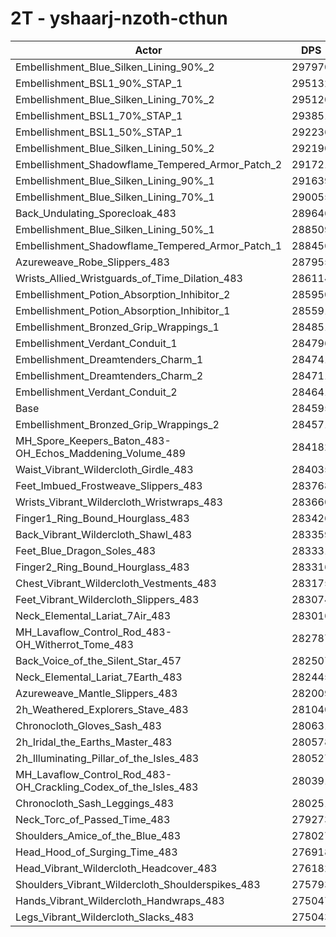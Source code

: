# 2T - yshaarj-nzoth-cthun
| Actor | DPS | Increase |
|---|:---:|:---:|
|Embellishment_Blue_Silken_Lining_90%_2|297970|4.70%|
|Embellishment_BSL1_90%_STAP_1|295132|3.70%|
|Embellishment_Blue_Silken_Lining_70%_2|295120|3.70%|
|Embellishment_BSL1_70%_STAP_1|293851|3.25%|
|Embellishment_BSL1_50%_STAP_1|292236|2.68%|
|Embellishment_Blue_Silken_Lining_50%_2|292190|2.67%|
|Embellishment_Shadowflame_Tempered_Armor_Patch_2|291721|2.50%|
|Embellishment_Blue_Silken_Lining_90%_1|291639|2.48%|
|Embellishment_Blue_Silken_Lining_70%_1|290055|1.92%|
|Back_Undulating_Sporecloak_483|289646|1.77%|
|Embellishment_Blue_Silken_Lining_50%_1|288509|1.38%|
|Embellishment_Shadowflame_Tempered_Armor_Patch_1|288456|1.36%|
|Azureweave_Robe_Slippers_483|287955|1.18%|
|Wrists_Allied_Wristguards_of_Time_Dilation_483|286114|0.53%|
|Embellishment_Potion_Absorption_Inhibitor_2|285950|0.48%|
|Embellishment_Potion_Absorption_Inhibitor_1|285591|0.35%|
|Embellishment_Bronzed_Grip_Wrappings_1|284851|0.09%|
|Embellishment_Verdant_Conduit_1|284796|0.07%|
|Embellishment_Dreamtenders_Charm_1|284741|0.05%|
|Embellishment_Dreamtenders_Charm_2|284711|0.04%|
|Embellishment_Verdant_Conduit_2|284641|0.02%|
|Base|284595|0.00%|
|Embellishment_Bronzed_Grip_Wrappings_2|284571|-0.01%|
|MH_Spore_Keepers_Baton_483-OH_Echos_Maddening_Volume_489|284182|-0.14%|
|Waist_Vibrant_Wildercloth_Girdle_483|284035|-0.20%|
|Feet_Imbued_Frostweave_Slippers_483|283768|-0.29%|
|Wrists_Vibrant_Wildercloth_Wristwraps_483|283660|-0.33%|
|Finger1_Ring_Bound_Hourglass_483|283426|-0.41%|
|Back_Vibrant_Wildercloth_Shawl_483|283359|-0.43%|
|Feet_Blue_Dragon_Soles_483|283331|-0.44%|
|Finger2_Ring_Bound_Hourglass_483|283316|-0.45%|
|Chest_Vibrant_Wildercloth_Vestments_483|283175|-0.50%|
|Feet_Vibrant_Wildercloth_Slippers_483|283074|-0.53%|
|Neck_Elemental_Lariat_7Air_483|283016|-0.55%|
|MH_Lavaflow_Control_Rod_483-OH_Witherrot_Tome_483|282787|-0.64%|
|Back_Voice_of_the_Silent_Star_457|282507|-0.73%|
|Neck_Elemental_Lariat_7Earth_483|282445|-0.76%|
|Azureweave_Mantle_Slippers_483|282009|-0.91%|
|2h_Weathered_Explorers_Stave_483|281040|-1.25%|
|Chronocloth_Gloves_Sash_483|280631|-1.39%|
|2h_Iridal_the_Earths_Master_483|280578|-1.41%|
|2h_Illuminating_Pillar_of_the_Isles_483|280527|-1.43%|
|MH_Lavaflow_Control_Rod_483-OH_Crackling_Codex_of_the_Isles_483|280391|-1.48%|
|Chronocloth_Sash_Leggings_483|280251|-1.53%|
|Neck_Torc_of_Passed_Time_483|279273|-1.87%|
|Shoulders_Amice_of_the_Blue_483|278027|-2.31%|
|Head_Hood_of_Surging_Time_483|276918|-2.70%|
|Head_Vibrant_Wildercloth_Headcover_483|276182|-2.96%|
|Shoulders_Vibrant_Wildercloth_Shoulderspikes_483|275793|-3.09%|
|Hands_Vibrant_Wildercloth_Handwraps_483|275047|-3.35%|
|Legs_Vibrant_Wildercloth_Slacks_483|275043|-3.36%|

